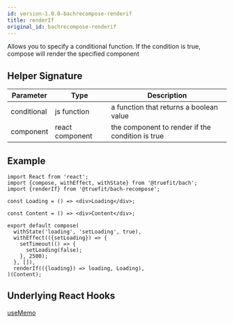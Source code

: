 ```yaml
---
id: version-1.0.0-bachrecompose-renderif
title: renderIf
original_id: bachrecompose-renderif
---
```


Allows you to specify a conditional function. If the condition is true, compose will render the specified component

## Helper Signature

| Parameter   | Type            | Description                                      |
| ----------- | --------------- | ------------------------------------------------ |
| conditional | js function     | a function that returns a boolean value          |
| component   | react component | the component to render if the condition is true |

## Example

```
import React from 'react';
import {compose, withEffect, withState} from '@truefit/bach';
import {renderIf} from '@truefit/bach-recompose';

const Loading = () => <div>Loading</div>;

const Content = () => <div>Content</div>;

export default compose(
  withState('loading', 'setLoading', true),
  withEffect(({setLoading}) => {
    setTimeout(() => {
      setLoading(false);
    }, 2500);
  }, []),
  renderIf(({loading}) => loading, Loading),
)(Content);
```

## Underlying React Hooks

[useMemo](https://reactjs.org/docs/hooks-reference.html#usememo)
